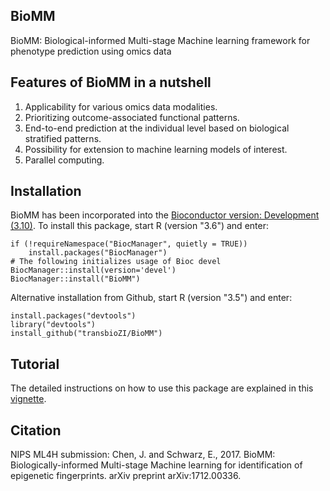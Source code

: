 ## BioMM
BioMM: Biological-informed Multi-stage Machine learning framework for phenotype prediction using omics data

## Features of BioMM in a nutshell

1. Applicability for various omics data modalities.     
2. Prioritizing outcome-associated functional patterns.   
3. End-to-end prediction at the individual level based on biological stratified patterns.   
4. Possibility for extension to machine learning models of interest.   
5. Parallel computing. 


## Installation 

BioMM has been incorporated into the [Bioconductor version: Development (3.10)](http://www.bioconductor.org/packages/devel/bioc//html/BioMM.html).
To install this package, start R (version "3.6") and enter:

```{r eval=FALSE}
if (!requireNamespace("BiocManager", quietly = TRUE))
    install.packages("BiocManager")
# The following initializes usage of Bioc devel
BiocManager::install(version='devel')
BiocManager::install("BioMM")
``` 

Alternative installation from Github, start R (version "3.5") and enter:

```{r eval=FALSE}
install.packages("devtools")
library("devtools")
install_github("transbioZI/BioMM")
```

## Tutorial 

The detailed instructions on how to use this package are explained in this [vignette](https://bioconductor.org/packages/devel/bioc/vignettes/BioMM/inst/doc/BioMMtutorial.html). 

## Citation

NIPS ML4H submission: Chen, J. and Schwarz, E., 2017. BioMM: Biologically-informed Multi-stage Machine learning for identification of epigenetic fingerprints. arXiv preprint arXiv:1712.00336.
